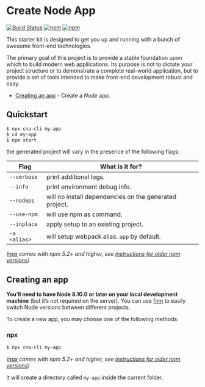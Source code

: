 # Create Node App

[![Build Status](https://github.com/Create-Node-App/create-node-app/workflows/Build/badge.svg)](https://github.com/Create-Node-App/create-node-app/commits/master)
[![npm](https://img.shields.io/npm/v/cna-cli.svg?maxAge=2592000?style=plastic)](https://www.npmjs.com/package/cna-cli)
[![npm](https://img.shields.io/npm/dm/cna-cli.svg?maxAge=2592000?style=plastic)](https://www.npmjs.com/package/cna-cli)

This starter kit is designed to get you up and running with a bunch of awesome front-end technologies.

The primary goal of this project is to provide a stable foundation upon which to build modern web appliications. Its purpose is not to dictate your project structure or to demonstrate a complete real-world application, but to provide a set of tools intended to make front-end development robust and easy.

- [Creating an app](#creating-an-app) - Create a _Node_ app.

## Quickstart

```sh
$ npx cna-cli my-app
$ cd my-app
$ npm start
```

the generated project will vary in the presence of the following flags:

| Flag         | What is it for?                                        |
| ------------ | ------------------------------------------------------ |
| `--verbose`  | print additional logs.                                 |
| `--info`     | print environment debug info.                          |
| `--nodeps`   | will no install dependencies on the generated project. |
| `--use-npm`  | will use npm as command.                               |
| `--inplace`  | apply setup to an existing project.                    |
| `-a <alias>` | will setup webpack alias. `app` by default.            |

_([npx](https://medium.com/@maybekatz/introducing-npx-an-npm-package-runner-55f7d4bd282b) comes with npm 5.2+ and higher, see [instructions for older npm versions](https://gist.github.com/gaearon/4064d3c23a77c74a3614c498a8bb1c5f))_

## Creating an app

**You’ll need to have Node 8.10.0 or later on your local development machine** (but it’s not required on the server). You can use [fnm](https://github.com/Schniz/fnm) to easily switch Node versions between different projects.

To create a new app, you may choose one of the following methods:

### npx

```sh
$ npx cna-cli my-app
```

_([npx](https://medium.com/@maybekatz/introducing-npx-an-npm-package-runner-55f7d4bd282b) comes with npm 5.2+ and higher, see [instructions for older npm versions](https://gist.github.com/gaearon/4064d3c23a77c74a3614c498a8bb1c5f))_

It will create a directory called `my-app` inside the current folder.

